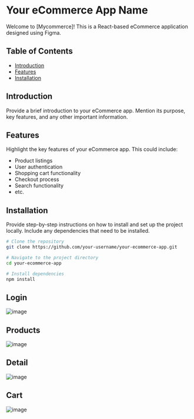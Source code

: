 # Your eCommerce App Name

Welcome to [Mycommerce]! This is a React-based eCommerce application designed using Figma. 

## Table of Contents
- [Introduction](#introduction)
- [Features](#features)
- [Installation](#installation)
  
## Introduction

Provide a brief introduction to your eCommerce app. Mention its purpose, key features, and any other important information.

## Features

Highlight the key features of your eCommerce app. This could include:
- Product listings
- User authentication
- Shopping cart functionality
- Checkout process
- Search functionality
- etc.

## Installation

Provide step-by-step instructions on how to install and set up the project locally. Include any dependencies that need to be installed.

```bash
# Clone the repository
git clone https://github.com/your-username/your-ecommerce-app.git

# Navigate to the project directory
cd your-ecommerce-app

# Install dependencies
npm install
```
## Login
![image](https://github.com/hhuseyn1/ECommerce/assets/88426345/6807d0df-576f-449a-a5c7-f63e79ecd331)
## Products
![image](https://github.com/hhuseyn1/ECommerce/assets/88426345/1080772b-d0ba-42e9-af97-ae8395d9d508)
## Detail
![image](https://github.com/hhuseyn1/ECommerce/assets/88426345/a0cf5320-985d-46cb-a124-3235f9566ce2)
## Cart
![image](https://github.com/hhuseyn1/ECommerce/assets/88426345/02e13627-f94d-42b7-bd01-7496f6a129cb)
